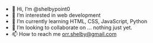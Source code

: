 - 👋 Hi, I’m @shelbypoint0
- 👀 I’m interested in web development
- 🌱 I’m currently learning HTML, CSS, JavaScript, Python
- 💞️ I’m looking to collaborate on ... nothing just yet. 
- 📫 How to reach me orr.shelby@gmail.com

<!---
shelbypoint0/shelbypoint0 is a ✨ special ✨ repository because its `README.md` (this file) appears on your GitHub profile.
You can click the Preview link to take a look at your changes.
--->
